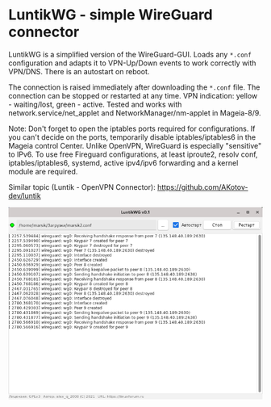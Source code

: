 # LuntikWG - simple WireGuard connector
LuntikWG is a simplified version of the WireGuard-GUI. Loads any `*.conf` configuration and adapts it to VPN-Up/Down events to work correctly with VPN/DNS. There is an autostart on reboot.

The connection is raised immediately after downloading the `*.conf` file. The connection can be stopped or restarted at any time. VPN indication: yellow - waiting/lost, green - active. Tested and works with network.service/net_applet and NetworkManager/nm-applet in Mageia-8/9.

Note: Don't forget to open the iptables ports required for configurations. If you can't decide on the ports, temporarily disable iptables/iptables6 in the Mageia control Center. Unlike OpenVPN, WireGuard is especially "sensitive" to IPv6. To use free Fireguard configurations, at least iproute2, resolv conf, iptables/iptables6, systemd, active ipv4/ipv6 forwarding and a kernel module are required.  

Similar topic (Luntik - OpenVPN Connector): https://github.com/AKotov-dev/luntik 

![](https://github.com/AKotov-dev/luntikwg/blob/main/ScreenShot.png)
